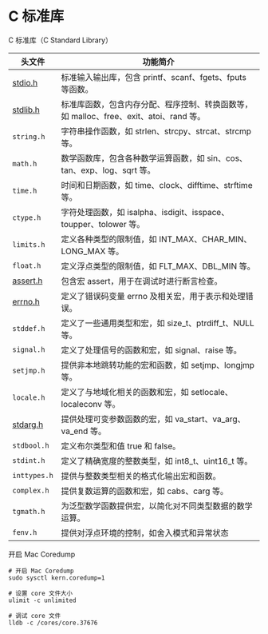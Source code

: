 # C 标准库

C 标准库（C Standard Library）

|头文件 | 功能简介
|-|-
| [stdio.h](stdio.h.md) | 标准输入输出库，包含 printf、scanf、fgets、fputs 等函数。
| [stdlib.h](stdlib.h.md) | 标准库函数，包含内存分配、程序控制、转换函数等，如 malloc、free、exit、atoi、rand 等。
| `string.h` | 字符串操作函数，如 strlen、strcpy、strcat、strcmp 等。
| `math.h` | 数学函数库，包含各种数学运算函数，如 sin、cos、tan、exp、log、sqrt 等。
| `time.h` | 时间和日期函数，如 time、clock、difftime、strftime 等。
| `ctype.h` | 字符处理函数，如 isalpha、isdigit、isspace、toupper、tolower 等。
| `limits.h` | 定义各种类型的限制值，如 INT_MAX、CHAR_MIN、LONG_MAX 等。
| `float.h` | 定义浮点类型的限制值，如 FLT_MAX、DBL_MIN 等。
| [assert.h](assert.h.md) | 包含宏 assert，用于在调试时进行断言检查。
| [errno.h](errno.h.md) | 定义了错误码变量 errno 及相关宏，用于表示和处理错误。
| `stddef.h` | 定义了一些通用类型和宏，如 size_t、ptrdiff_t、NULL 等。
| `signal.h` | 定义了处理信号的函数和宏，如 signal、raise 等。
| `setjmp.h` | 提供非本地跳转功能的宏和函数，如 setjmp、longjmp 等。
| `locale.h` | 定义了与地域化相关的函数和宏，如 setlocale、localeconv 等。
| [stdarg.h](stdarg.h.md) | 提供处理可变参数函数的宏，如 va_start、va_arg、va_end 等。
| `stdbool.h` | 定义布尔类型和值 true 和 false。
| `stdint.h` | 定义了精确宽度的整数类型，如 int8_t、uint16_t 等。
| `inttypes.h` | 提供与整数类型相关的格式化输出宏和函数。
| `complex.h` | 提供复数运算的函数和宏，如 cabs、carg 等。
| `tgmath.h` | 为泛型数学函数提供宏，以简化对不同类型数据的数学运算。
| `fenv.h` | 提供对浮点环境的控制，如舍入模式和异常状态

开启 Mac Coredump

```shell
# 开启 Mac Coredump
sudo sysctl kern.coredump=1

# 设置 core 文件大小
ulimit -c unlimited

# 调试 core 文件
lldb -c /cores/core.37676
```
